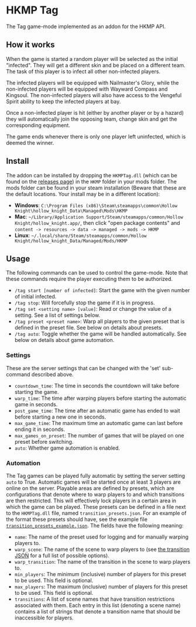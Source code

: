 # HKMP Tag
The Tag game-mode implemented as an addon for the HKMP API.

## How it works
When the game is started a random player will be selected as the initial "infected".
They will get a different skin and be placed on a different team.
The task of this player is to infect all other non-infected players.

The infected players will be equipped with Nailmaster's Glory, while the non-infected players
will be equipped with Wayward Compass and Kingsoul. The non-infected players will also have access
to the Vengeful Spirit ability to keep the infected players at bay.

Once a non-infected player is hit (either by another player or by a hazard) they will automatically
join the opposing team, change skin and get the corresponding equipment.

The game ends whenever there is only one player left uninfected, which is deemed the winner.

## Install
The addon can be installed by dropping the `HKMPTag.dll` (which can be found on the
[releases page](https://github.com/Extremelyd1/HKMP-Tag/releases)) in the `HKMP` folder in your mods folder.
The mods folder can be found in your steam installation (Beware that these are the default locations.
Your install may be in a different location):
- **Windows**: `C:\Program Files (x86)\Steam\steamapps\common\Hollow Knight\hollow_knight_Data\Managed\Mods\HKMP`
- **Mac**: `~/Library/Application Support/Steam/steamapps/common/Hollow Knight/hollow_knight.app/`,
then click "open package contents" and `content -> resources -> data -> managed -> mods -> HKMP`
- **Linux**: `~/.local/share/Steam/steamapps/common/Hollow Knight/hollow_knight_Data/Managed/Mods/HKMP`

## Usage
The following commands can be used to control the game-mode. Note that these commands require the player
executing them to be authorized.
- `/tag start [number of infected]`: Start the game with the given number of initial infected.
- `/tag stop`: Will forcefully stop the game if it is in progress.
- `/tag set <setting name> [value]`: Read or change the value of a setting. See a list of settings below.
- `/tag preset <preset name>`: Warp all players to the given preset that is defined in the preset file. See below on details about presets.
- `/tag auto`: Toggle whether the game will be handled automatically. See below on details about game automation.

### Settings
These are the server settings that can be changed with the 'set' sub-command described above.
- `countdown_time`: The time in seconds the countdown will take before starting the game.
- `warp_time`: The time after warping players before starting the automatic game in seconds.
- `post_game_time`: The time after an automatic game has ended to wait before starting a new one in seconds.
- `max_game_time`: The maximum time an automatic game can last before ending it in seconds.
- `max_games_on_preset`: The number of games that will be played on one preset before switching.
- `auto`: Whether game automation is enabled.

### Automation
The Tag games can be played fully automatic by setting the server setting `auto` to True.
Automatic games will be started once at least 3 players are online on the server.
Playable areas are defined by presets, which are configurations that denote where to warp players to and which transitions are then restricted.
This will effectively lock players in a certain area in which the game can be played.
These presets can be defined in a file next to the `HKMPTag.dll` file, named `transition_presets.json`.
For an example of the format these presets should have, see the example file [`transition_presets_example.json`](https://github.com/Extremelyd1/HKMP-Tag/blob/master/transition_presets_example.json).
The fields have the following meaning:
- `name`: The name of the preset used for logging and for manually warping players to.
- `warp_scene`: The name of the scene to warp players to (see [the transition JSON](https://github.com/Extremelyd1/HKMP-Tag/blob/master/Resource/transitions.json) for a full list of possible options).
- `warp_transition`: The name of the transition in the scene to warp players to.
- `min_players`: The minimum (inclusive) number of players for this preset to be used. This field is optional.
- `max_players`: The maximum (inclusive) number of players for this preset to be used. This field is optional.
- `transitions`: A list of scene names that have transition restrictions associated with them.
Each entry in this list (denoting a scene name) contains a list of strings that denote a transition name that should be inaccessible for players.